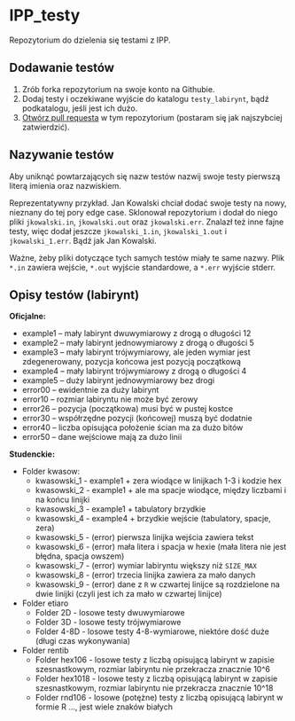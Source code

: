 # IPP_testy

Repozytorium do dzielenia się testami z IPP.

## Dodawanie testów

1. Zrób forka repozytorium na swoje konto na Githubie.
2. Dodaj testy i oczekiwane wyjście do  katalogu `testy_labirynt`, bądź podkatalogu, jeśli jest ich dużo.
3. [Otwórz pull requesta](https://docs.github.com/en/pull-requests/collaborating-with-pull-requests/proposing-changes-to-your-work-with-pull-requests/creating-a-pull-request-from-a-fork) w tym repozytorium (postaram się jak najszybciej zatwierdzić).

## Nazywanie testów

Aby uniknąć powtarzających się nazw testów nazwij swoje testy pierwszą literą imienia oraz nazwiskiem.

Reprezentatywny przykład. Jan Kowalski chciał dodać swoje testy na nowy, nieznany do tej pory edge case.
Sklonował repozytorium i dodał do niego pliki `jkowalski.in`, `jkowalski.out` oraz `jkowalski.err`.
Znalazł też inne fajne testy, więc dodał jeszcze `jkowalski_1.in`, `jkowalski_1.out` i `jkowalski_1.err`.
Bądź jak Jan Kowalski.

Ważne, żeby pliki dotyczące tych samych testów miały te same nazwy. Plik `*.in` zawiera wejście, `*.out` wyjście
standardowe,  a `*.err` wyjście stderr.

## Opisy testów (labirynt)

**Oficjalne:**

- example1 – mały labirynt dwuwymiarowy z drogą o długości 12
- example2 – mały labirynt jednowymiarowy z drogą o długości 5
- example3 – mały labirynt trójwymiarowy, ale jeden wymiar jest zdegenerowany, pozycja końcowa jest pozycją początkową
- example4 – mały labirynt trójwymiarowy z drogą o długości 4
- example5 – duży labirynt jednowymiarowy bez drogi
- error00 – ewidentnie za duży labirynt
- error10 – rozmiar labiryntu nie może być zerowy
- error26 – pozycja (początkowa) musi być w pustej kostce
- error30 – współrzędne pozycji (końcowej) muszą być dodatnie
- error40 – liczba opisująca położenie ścian ma za dużo bitów
- error50 – dane wejściowe mają za dużo linii

**Studenckie:**

- Folder kwasow:
  - kwasowski_1 - example1 + zera wiodące w linijkach 1-3 i kodzie hex
  - kwasowski_2 - example1 + ale ma spacje wiodące, między liczbami i na końcu linijki
  - kwasowski_3 - example1 + tabulatory brzydkie
  - kwasowski_4 - example4 + brzydkie wejście (tabulatory, spacje, zera)
  - kwasowski_5 - (error) pierwsza linijka wejścia zawiera tekst
  - kwasowski_6 - (error) mała litera i spacja w hexie (mała litera nie jest błędna, spacja owszem)
  - kwasowski_7 - (error) wymiar labiryntu większy niż `SIZE_MAX`
  - kwasowski_8 - (error) trzecia linijka zawiera za mało danych
  - kwasowski_9 - (error) dane z `R` w czwartej linijce są rozdzielone na dwie linijki (czyli jest ich za mało w czwartej linijce)
- Folder etiaro
  - Folder 2D - losowe testy dwuwymiarowe
  - Folder 3D - losowe testy trójwymiarowe
  - Folder 4-8D - losowe testy 4-8-wymiarowe, niektóre dość duże (długi czas wykonywania)
- Folder rentib
  - Folder hex106 - losowe testy z liczbą opisującą labirynt w zapisie szesnastkowym, rozmiar labiryntu nie przekracza znacznie 10^6
  - Folder hex1018 - losowe testy z liczbą opisującą labirynt w zapisie szesnastkowym, rozmiar labiryntu nie przekracza znacznie 10^18
  - Folder rnd106 - losowe (potężne) testy z liczbą opisującą labirynt w formie R ..., jest wiele znaków białych
